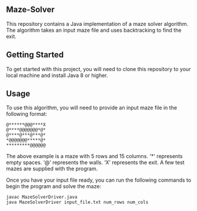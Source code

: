 ## Maze-Solver
This repository contains a Java implementation of a maze solver algorithm. The algorithm takes an input maze file and uses backtracking to find the exit.

## Getting Started
To get started with this project, you will need to clone this repository to your local machine and install Java 8 or higher.

## Usage
To use this algorithm, you will need to provide an input maze file in the following format:

```
@******@@@****X
@****@@@@@@@*@*
@****@***@***@*
*@@@@@@@*****@*
*********@@@@@@
```

The above example is a maze with 5 rows and 15 columns. '*' represents empty spaces. ‘@’ represents the walls. ‘X’ represents the exit.
A few test mazes are supplied with the program.

Once you have your input file ready, you can run the following commands to begin the program and solve the maze:

```
javac MazeSolverDriver.java
java MazeSolverDriver input_file.txt num_rows num_cols
```
